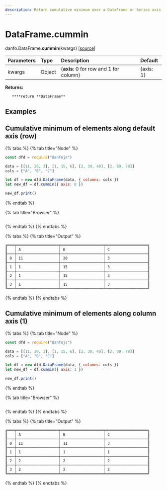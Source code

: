 ```yaml
---
description: Return cumulative minimum over a DataFrame or Series axis.
---
```


# DataFrame.cummin

danfo.DataFrame.**cummin**\(kwargs\) \[[source](https://github.com/opensource9ja/danfojs/blob/3398c2f540c16ac95599a05b6f2db4eff8a258c9/danfojs/src/core/frame.js#L717)\]

| Parameters | Type | Description | Default |
| :--- | :--- | :--- | :--- |
| kwargs | Object | {**axis**: 0 for row and 1 for column} | {axis: 1} |

**Returns:**

       ****return **DataFrame**

## **Examples**

## Cumulative minimum of elements along default axis \(row\)

{% tabs %}
{% tab title="Node" %}
```javascript
const dfd = require("danfojs")

data = [[11, 20, 3], [1, 15, 6], [2, 30, 40], [2, 89, 78]]
cols = ["A", "B", "C"]

let df = new dfd.DataFrame(data, { columns: cols })
let new_df = df.cummin({ axis: 0 })

new_df.print()
```
{% endtab %}

{% tab title="Browser" %}
```

```
{% endtab %}
{% endtabs %}

{% tabs %}
{% tab title="Output" %}
```text
╔═══╤═══════════════════╤═══════════════════╤═══════════════════╗
║   │ A                 │ B                 │ C                 ║
╟───┼───────────────────┼───────────────────┼───────────────────╢
║ 0 │ 11                │ 20                │ 3                 ║
╟───┼───────────────────┼───────────────────┼───────────────────╢
║ 1 │ 1                 │ 15                │ 3                 ║
╟───┼───────────────────┼───────────────────┼───────────────────╢
║ 2 │ 1                 │ 15                │ 3                 ║
╟───┼───────────────────┼───────────────────┼───────────────────╢
║ 3 │ 1                 │ 15                │ 3                 ║
╚═══╧═══════════════════╧═══════════════════╧═══════════════════╝
```
{% endtab %}
{% endtabs %}

## Cumulative minimum of elements along column axis \(1\)

{% tabs %}
{% tab title="Node" %}
```javascript
const dfd = require("danfojs")

data = [[11, 20, 3], [1, 15, 6], [2, 30, 40], [2, 89, 78]]
cols = ["A", "B", "C"]

let df = new dfd.DataFrame(data, { columns: cols })
let new_df = df.cummin({ axis: 1 })

new_df.print()
```
{% endtab %}

{% tab title="Browser" %}
```

```
{% endtab %}
{% endtabs %}

{% tabs %}
{% tab title="Output" %}
```text
╔═══╤═══════════════════╤═══════════════════╤═══════════════════╗
║   │ A                 │ B                 │ C                 ║
╟───┼───────────────────┼───────────────────┼───────────────────╢
║ 0 │ 11                │ 11                │ 3                 ║
╟───┼───────────────────┼───────────────────┼───────────────────╢
║ 1 │ 1                 │ 1                 │ 1                 ║
╟───┼───────────────────┼───────────────────┼───────────────────╢
║ 2 │ 2                 │ 2                 │ 2                 ║
╟───┼───────────────────┼───────────────────┼───────────────────╢
║ 3 │ 2                 │ 2                 │ 2                 ║
╚═══╧═══════════════════╧═══════════════════╧═══════════════════╝
```
{% endtab %}
{% endtabs %}

